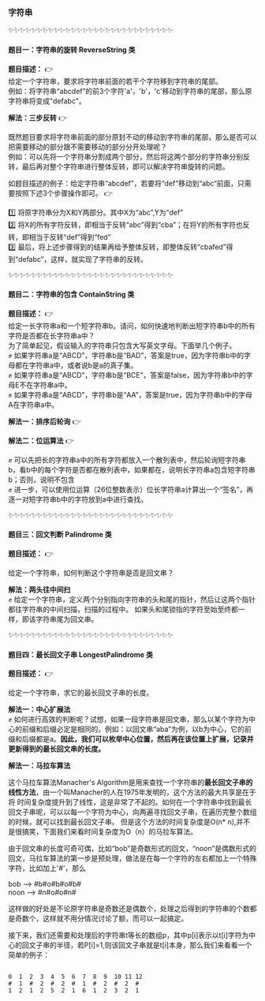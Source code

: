 ### 字符串
:sparkles::sparkles::sparkles::sparkles::sparkles::sparkles::sparkles::sparkles::sparkles::sparkles::sparkles::sparkles::sparkles::sparkles::sparkles::sparkles::sparkles::sparkles::sparkles::sparkles::sparkles::sparkles::sparkles::sparkles::sparkles::sparkles::sparkles::sparkles::sparkles:
#### 题目一：字符串的旋转 **ReverseString** 类

**题目描述：**    :point_right:  
  给定一个字符串，要求将字符串前面的若干个字符移到字符串的尾部。  
  例如：将字符串“abcdef”的前3个字符'a'，'b'，'c'移动到字符串的尾部，那么原字符串将变成"defabc"。  
  
**解法：三步反转**    :point_right:  

既然题目要求将字符串前面的部分原封不动的移动到字符串的尾部，那么是否可以把需要移动的部分跟不需要移动的部分分开处理呢？  
例如：可以先将一个字符串分割成两个部分，然后将这两个部分的字符串分别反转，最后再对整个字符串进行整体反转，即可以解决字符串旋转的问题。  

如题目描述的例子：给定字符串“abcdef”，若要将“def”移动到“abc“前面，只需要按照下述3个步骤操作即可。  :point_right:   

:one: 将原字符串分为X和Y两部分。其中X为“abc”,Y为“def”  
:two: 将X的所有字符反转，即相当于反转“abc”得到“cba”；在将Y的所有字符也反转，即相当于反转“def”得到“fed”  
:three: 最后，将上述步骤得到的结果再给予整体反转，即整体反转“cbafed”得到“defabc”，这样，就实现了字符串的反转。  



:sparkles::sparkles::sparkles::sparkles::sparkles::sparkles::sparkles::sparkles::sparkles::sparkles::sparkles::sparkles::sparkles::sparkles::sparkles::sparkles::sparkles::sparkles::sparkles::sparkles::sparkles::sparkles::sparkles::sparkles::sparkles::sparkles::sparkles::sparkles::sparkles:
#### 题目二：字符串的包含 **ContainString** 类

**题目描述：**    :point_right:  
  给定一长字符串a和一个短字符串b。请问，如何快速地判断出短字符串b中的所有字符是否都在长字符串a中？  
为了简单起见，假设输入的字符串只包含大写英文字母。下面举几个例子。  
:fist: 如果字符串a是“ABCD”，字符串b是“BAD”，答案是true，因为字符串b中的字母都在字符串a中，或者说b是a的真子集。  
:fist: 如果字符串a是“ABCD”，字符串b是“BCE”，答案是false，因为字符串b中的字母E不在字符串a中。  
:fist: 如果字符串a是“ABCD”，字符串b是“AA”，答案是true，因为字符串b中的字母A在字符串a中。    

**解法一：排序后轮询**    :point_right:  

**解法二：位运算法**    :point_right:    

:fist: 可以先把长的字符串a中的所有字符都放入一个散列表中，然后轮询短字符串b，看b中的每个字符是否都在散列表中，如果都在，说明长字符串a包含短字符串b；否则，说明不包含    
:fist: 进一步，可以使用位运算（26位整数表示）位长字符串a计算出一个“签名”，再逐一对短字符串b中的字符放到a中进行查找。



:sparkles::sparkles::sparkles::sparkles::sparkles::sparkles::sparkles::sparkles::sparkles::sparkles::sparkles::sparkles::sparkles::sparkles::sparkles::sparkles::sparkles::sparkles::sparkles::sparkles::sparkles::sparkles::sparkles::sparkles::sparkles::sparkles::sparkles::sparkles::sparkles:
#### 题目三：回文判断 **Palindrome** 类  

**题目描述：**    :point_right:   

 给定一个字符串，如何判断这个字符串是否是回文串？  
 
**解法：两头往中间扫**   
 :fist: 给定一个字符串，定义两个分别指向字符串的头和尾的指针，然后让这两个指针都往字符串的中间扫描，扫描的过程中。 如果头和尾锁指的字符至始至终都一样，即该字符串尾为回文串。  
 
 
 
 :sparkles::sparkles::sparkles::sparkles::sparkles::sparkles::sparkles::sparkles::sparkles::sparkles::sparkles::sparkles::sparkles::sparkles::sparkles::sparkles::sparkles::sparkles::sparkles::sparkles::sparkles::sparkles::sparkles::sparkles::sparkles::sparkles::sparkles::sparkles::sparkles:
#### 题目四：最长回文子串 **LongestPalindrome** 类  

**题目描述：**    :point_right:   

 给定一个字符串，求它的最长回文子串的长度。 
 
**解法一：中心扩展法**   
 :fist: 如何进行高效的判断呢？试想，如果一段字符串是回文串，那么以某个字符为中心的前缀和后缀必定是相同的。例如：以回文串“aba”为例，以b为中心，它的前缀和后缀都是a。**因此，我们可以枚举中心位置，然后再在该位置上扩展，记录并更新得到的最长回文串的长度。**      
 

**解法一：马拉车算法**   

这个马拉车算法Manacher's Algorithm是用来查找一个字符串的**最长回文子串的线性方法**，由一个叫Manacher的人在1975年发明的，这个方法的最大共享是在于将
时间复杂度提升到了线性，这是非常了不起的。如何在一个字符串中找到最长回文子串呢，可以以每一个字符为中心，向两遍寻找回文子串，在遍历完整个数组的时候，就可以找到最长回文子串。
但是这个方法的时间复杂度是O(n* n),并不是很搞笑，下面我们来看时间复杂度为O（n）的马拉车算法。  

由于回文串的长度可奇可偶，比如“bob”是奇数形式的回文，“noon”是偶数形式的回文，马拉车算法的第一步是预处理，做法是在每一个字符的左右都加上一个特殊字符，比如加上'#'，那么  

bob --> #b#o#b#o#b#  
noon --> #n#o#o#n#  

这样做的好处是不论原字符串是奇数还是偶数个，处理之后得到的字符串的个数都是奇数个，这样就不用分情况讨论了额，而可以一起搞定。    

接下来，我们还需要和处理后的字符串t等长的数组p，其中p[i]表示以t[i]字符为中心的回文子串的半径，若P[i]=1,则该回文子串就是t[i]本身，那么我们来看看一个简单的例子：  

```

0  1  2  3  4  5  6  7  8  9  10 11 12   
#  1  #  2  #  2  #  1  #  2  #  2  #    
1  2  1  2  5  2  1  6  1  2  3  2  1  

```




  






